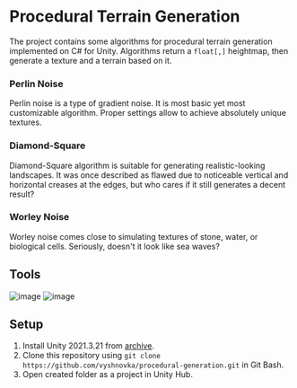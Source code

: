# Procedural Terrain Generation

The project contains some algorithms for procedural terrain generation implemented on C# for Unity. Algorithms return a `float[,]` heightmap, then generate a texture and a terrain based on it.

### Perlin Noise

Perlin noise is a type of gradient noise. It is most basic yet most customizable algorithm. Proper settings allow to achieve absolutely unique textures.

### Diamond-Square

Diamond-Square algorithm is suitable for generating realistic-looking landscapes. It was once described as flawed due to noticeable vertical and horizontal creases at the edges, but who cares if it still generates a decent result?

### Worley Noise

Worley noise comes close to simulating textures of stone, water, or biological cells. Seriously, doesn't it look like sea waves?

 ## Tools

![image](https://img.shields.io/badge/Unity-100000?style=for-the-badge&logo=unity&logoColor=white) 
![image](https://img.shields.io/badge/C%23-239120?style=for-the-badge&logo=c-sharp&logoColor=white) 

## Setup

1. Install Unity 2021.3.21 from [archive](https://unity3d.com/get-unity/download/archive).    
2. Clone this repository using `git clone https://github.com/vyshnovka/procedural-generation.git` in Git Bash.    
4. Open created folder as a project in Unity Hub.    
